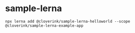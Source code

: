 # sample-lerna

```
npx lerna add @cloverink/sample-lerna-helloworld --scope  @cloverink/sample-lerna-example-app
```
